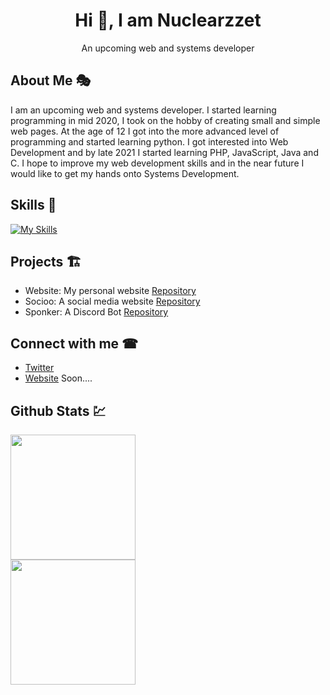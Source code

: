 <h1 align="center">Hi 👋, I am Nuclearzzet</h1>

<p align="center">An upcoming web and systems developer</p>

## About Me 🎭
I am an upcoming web and systems developer. I started learning programming in mid 2020, I took on the hobby of creating small and simple web pages. At the age of 12 I got into the more advanced level of programming and started learning python. I got interested into Web Development and by late 2021 I started learning PHP, JavaScript, Java and C. I hope to improve my web development skills and in the near future I would like to get my hands onto Systems Development.

## Skills 🚀

[![My Skills](https://skillicons.dev/icons?i=html,css,js,php,nodejs,c,cpp,mysql,mongodb,github,git,powershell,twitter,discord,linkedin)](https://skillicons.dev)

## Projects 🏗

 - Website: My personal website <a href="https://github.com/nuclearzzet/website">Repository</a>
 - Socioo: A social media website <a href="https://github.com/nuclearzzet/socioo">Repository</a>
 - Sponker: A Discord Bot <a href="https://github.com/nuclearzzet/sponkers">Repository</a>
 
## Connect with me ☎

- [Twitter](https://twitter.com/nuclearzzet)
- [Website](https://nuclearzzet.dev) Soon....

## Github Stats 💹
<a href="https://github.com/nuclearzzet"><img height="200px" src="https://github-readme-stats.vercel.app/api?username=nuclearzzet&show_icons=true&theme=tokyonight"></a>
<br>
<a href="https://github.com/nuclearzzet"><img height="200px" src="https://github-readme-stats.vercel.app/api/top-langs/?username=nuclearzzet&show_icons=true&theme=tokyonight&layout=compact"></a>

<!---
nuclearzzet/nuclearzzet is a ✨ special ✨ repository because its `README.md` (this file) appears on your GitHub profile.
You can click the Preview link to take a look at your changes.
--->
